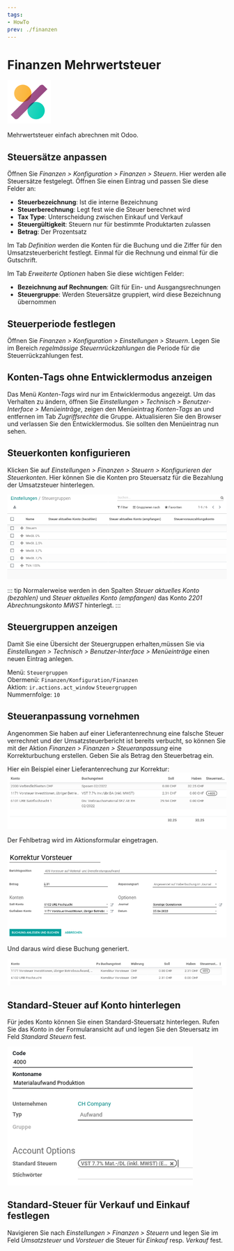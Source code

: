 ```yaml
---
tags:
- HowTo
prev: ./finanzen
---
```

# Finanzen Mehrwertsteuer
![icons_odoo_account_accountant](assets/icons_odoo_account_accountant.png)

Mehrwertsteuer einfach abrechnen mit Odoo.

## Steuersätze anpassen

Öffnen Sie *Finanzen > Konfiguration > Finanzen > Steuern*. Hier werden alle Steuersätze festgelegt. Öffnen Sie einen Eintrag und passen Sie diese Felder an:

* **Steuerbezeichnung**: Ist die interne Bezeichnung
* **Steuerberechnung**: Legt fest wie die Steuer berechnet wird
* **Tax Type**: Unterscheidung zwischen Einkauf und Verkauf
* **Steuergültigkeit**: Steuern nur für bestimmte Produktarten zulassen
* **Betrag**: Der Prozentsatz

Im Tab *Definition* werden die Konten für die Buchung und die Ziffer für den Umsatzsteuerbericht festlegt. Einmal für die Rechnung und einmal für die Gutschrift.

Im Tab *Erweiterte Optionen* haben Sie diese wichtigen Felder:

* **Bezeichnung auf Rechnungen**: Gilt für Ein- und Ausgangsrechnungen
* **Steuergruppe**: Werden Steuersätze gruppiert, wird diese Bezeichnung übernommen

## Steuerperiode festlegen

Öffnen Sie *Finanzen > Konfiguration > Einstellungen > Steuern*. Legen Sie im Bereich *regelmässige Steuernrückzahlungen* die Periode für die Steuerrückzahlungen fest.

## Konten-Tags ohne Entwicklermodus anzeigen

Das Menü *Konten-Tags* wird nur im Entwicklermodus angezeigt. Um das Verhalten zu ändern, öffnen Sie *Einstellungen > Technisch > Benutzer-Interface > Menüeinträge*, zeigen den Menüeintrag *Konten-Tags* an und entfernen im Tab *Zugriffsrechte* die Gruppe. Aktualisieren Sie den Browser und verlassen Sie den Entwicklermodus. Sie sollten den Menüeintrag nun sehen.

## Steuerkonten konfigurieren

Klicken Sie auf *Einstellungen > Finanzen > Steuern > Konfigurieren der Steuerkonten*. Hier können Sie die Konten pro Steuersatz für die Bezahlung der Umsatzsteuer hinterlegen.

![](assets/Finanzen%20Mehrwertsteuer%20Steuerkonten%20konfigurieren.png)

::: tip
Normalerweise werden in den Spalten *Steuer aktuelles Konto (bezahlen)* und *Steuer aktuelles Konto (empfangen)* das Konto *2201 Abrechnungskonto MWST* hinterlegt.
:::

## Steuergruppen anzeigen

Damit Sie eine Übersicht der Steuergruppen erhalten,müssen Sie via *Einstellungen > Technisch > Benutzer-Interface > Menüeinträge* einen neuen Eintrag anlegen.

Menü: `Steuergruppen`\
Obermenü: `Finanzen/Konfiguration/Finanzen`\
Aktion: `ir.actions.act_window` `Steuergruppen`\
Nummernfolge: `10`

## Steueranpassung vornehmen

Angenommen Sie haben auf einer Lieferantenrechnung eine falsche Steuer verrechnet und der Umsatzsteuerbericht ist bereits verbucht, so können Sie mit der Aktion *Finanzen > Finanzen > Steueranpassung* eine Korrekturbuchung erstellen. Geben Sie als Betrag den Steuerbetrag ein.

Hier ein Beispiel einer Lieferantenrechung zur Korrektur:
![](assets/Finanzen%20Mehrwertsteuer%20Steueranpassung%20Rechnung.png)

Der Fehlbetrag wird im Aktionsformular eingetragen.

![](assets/Finanzen%20Mehrwertsteuer%20Steueranpassung.png)

Und daraus wird diese Buchung generiert.

![](assets/Finanzen%20Mehrwertsteuer%20Steueranpassung%20Buchung.png)

## Standard-Steuer auf Konto hinterlegen

Für jedes Konto können Sie einen Standard-Steuersatz hinterlegen. Rufen Sie das Konto in der Formularansicht auf und legen Sie den Steuersatz im Feld *Standard Steuern* fest.

![](assets/Finanzen%20Mehrwertsteuer%20Standard%20Steuern.png)

## Standard-Steuer für Verkauf und Einkauf festlegen

Navigieren Sie nach *Einstellungen > Finanzen > Steuern* und legen Sie im Feld *Umsatzsteuer* und *Vorsteuer* die Steuer für *Einkauf* resp. *Verkauf* fest.